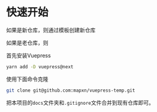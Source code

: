 # 快速开始

如果是新仓库，则通过模板创建新仓库

如果是老仓库，则

首先安装Vuepress
```bash
yarn add -D vuepress@next
```

使用下面命令克隆
```bash
git clone git@github.com:mapxn/vuepress-temp.git
```

把本项目的`docs`文件夹和`.gitignore`文件合并到现有仓库即可。